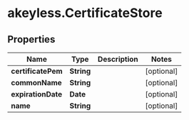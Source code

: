 # akeyless.CertificateStore

## Properties

Name | Type | Description | Notes
------------ | ------------- | ------------- | -------------
**certificatePem** | **String** |  | [optional] 
**commonName** | **String** |  | [optional] 
**expirationDate** | **Date** |  | [optional] 
**name** | **String** |  | [optional] 


